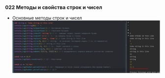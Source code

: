 ### **022 Методы и свойства строк и чисел**

- Основные методы строк и чисел
![](_png/Pasted%20image%2020220908195406.png)
